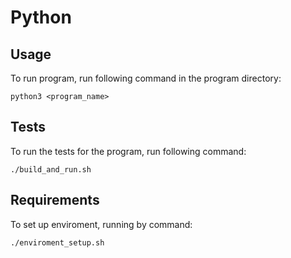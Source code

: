 # Python

## Usage

To run program, run following command in the program directory:

```
python3 <program_name>
```


## Tests

To run the tests for the program, run following command:

```
./build_and_run.sh
```

## Requirements

To set up enviroment, running by command:

```
./enviroment_setup.sh
```
